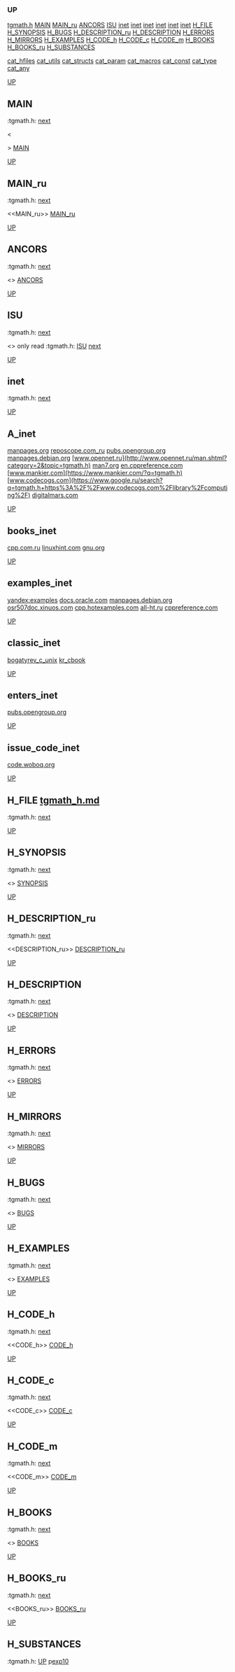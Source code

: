 ### UP
[tgmath.h](##tgmath.h)
[MAIN](##MAIN)
[MAIN_ru](##MAIN_ru)
[ANCORS](##ANCORS)
[ISU](##ISU)
[inet](##A_inet)
[inet](##books_inet)
[inet](##examples_inet)
[inet](##classic_inet)
[inet](##enters_inet)
[inet](##issue_code_inet)
[H_FILE](##H_FILE)
[H_SYNOPSIS](##H_SYNOPSIS)
[H_BUGS](##H_BUGS)
[H_DESCRIPTION_ru](##H_DESCRIPTION_ru)
[H_DESCRIPTION](##H_DESCRIPTION)
[H_ERRORS](##H_ERRORS)
[H_MIRRORS](##H_MIRRORS)
[H_EXAMPLES](##H_EXAMPLES)
[H_CODE_h](##H_CODE_h)
[H_CODE_c](##H_CODE_c)
[H_CODE_m](##H_CODE_m)
[H_BOOKS](##H_BOOKS)
[H_BOOKS_ru](##H_BOOKS_ru)
[H_SUBSTANCES](##H_SUBSTANCES)

[cat_hfiles](../cat_hfiles.md)
[cat_utils](../cat_utils.md)
[cat_structs](../cat_structs.md)
[cat_param](../cat_params.md)
[cat_macros](../cat_macross.md)
[cat_const](../cat_consts.md)
[cat_type](../cat_types.md)
[cat_any](../cat_anys.md)

[UP](###UP)
## MAIN
:tgmath.h:
[next](##MAIN_ru)

<<MAIN>>
[MAIN](../fills/tgmath_h/MAIN)


[UP](###UP)
## MAIN_ru
:tgmath.h:
[next](##ANCORS)

<<MAIN_ru>>
[MAIN_ru](../fills/tgmath_h/MAIN_ru)


[UP](###UP)
## ANCORS
:tgmath.h:
[next](##ISU)

<<ANCORS>>
[ANCORS](../fills/tgmath_h/ANCORS)


[UP](###UP)
## ISU
:tgmath.h:
[next](##H_FILE)

<<ISU>>
only read
:tgmath.h:
[ISU](../contents)
[next](##inet)


[UP](###UP)
## inet
:tgmath.h:
[next](##H_FILE)

[UP](###UP)
## A_inet
[manpages.org](https://www.google.ru/search?q=tgmath.h+site%3Ahttps%3A%2F%2Fmanpages.org)
[reposcope.com_ru](https://www.google.ru/search?q=tgmath.h+site%3Ahttps%3A%2F%2Freposcope.com%2Fmanpages%2Fru)
[pubs.opengroup.org](https://www.google.com/search?q=tgmath.h+https%3A%2F%2Fpubs.opengroup.org)
[manpages.debian.org](https://yandex.ru/search/?text=tgmath.h+site%3Ahttps%3A%2F%2Fmanpages.debian.org%2F)
[www.opennet.ru](http://www.opennet.ru/man.shtml?category=2&topic=tgmath.h)
[man7.org](https://www.google.ru/search?q=tgmath.h+site%3Ahttps%3A%2F%2Fman7.org%2Flinux%2Fman-pages)
[en.cppreference.com](https://www.google.com/search?q=tgmath.h+en.cppreference.com)
[www.mankier.com](https://www.mankier.com/?q=tgmath.h)
[www.codecogs.com](https://www.google.ru/search?q=tgmath.h+https%3A%2F%2Fwww.codecogs.com%2Flibrary%2Fcomputing%2F)
[digitalmars.com](https://www.google.ru/search?q=tgmath.h+https%3A%2F%2Fdigitalmars.com%2Frtl%2F)


[UP](###UP)
## books_inet
[cpp.com.ru](https://yandex.ru/search/?text=tgmath.h+site%3Ahttps%3A%2F%2Fcpp.com.ru)
[linuxhint.com](https://www.google.ru/search?q=tgmath.h+site%3Ahttps%3A%2F%2Flinuxhint.com)
[gnu.org](https://www.google.ru/search?q=tgmath.h+site%3Ahttps%3A%2F%2Fwww.gnu.org%2Fsoftware%2Flibc%2Fmanual)

[UP](###UP)
## examples_inet
[yandex:examples](https://yandex.ru/search/?text=tgmath.h+example+in+c)
[docs.oracle.com](https://www.google.com/search?q=tgmath.h+https%3A%2F%2Fdocs.oracle.com)
[manpages.debian.org](https://yandex.ru/search/?text=tgmath.h+site%3Ahttps%3A%2F%2Fmanpages.debian.org%2F)
[osr507doc.xinuos.com](https://www.google.com/search?q=tgmath.h+http%3A%2F%2Fosr507doc.xinuos.com%2Fen%2Fman)
[cpp.hotexamples.com](https://cpp.hotexamples.com/examples/-/-/tgmath.h/cpp-tgmath.h-function-examples.html)
[all-ht.ru](https://yandex.ru/search/?text=tgmath.h+site%3Ahttp%3A%2F%2Fall-ht.ru%2Finf%2Fprog%2Fc%2F)
[cppreference.com](https://yandex.ru/search/?text=tgmath.h+site%3Ahttps%3A%2F%2Fen.cppreference.com%2Fw%2Fc%2F)

[UP](###UP)
## classic_inet
[bogatyrev_c_unix](https://www.google.com/search?q=tgmath.h+site%3Ahttps%3A%2F%2Fcpp.com.ru%2Fbogatyrev_c_unix)
[kr_cbook](https://www.google.com/search?q=tgmath.h+site%3Ahttps%3A%2F%2Fcpp.com.ru%2Fkr_cbook)

[UP](###UP)
## enters_inet
[pubs.opengroup.org](https://pubs.opengroup.org/onlinepubs/9699919799/idx/head.html)

[UP](###UP)
## issue_code_inet
[code.woboq.org](https://www.google.com/search?h=&sitesearch=https%3A%2F%2Fcode.woboq.org%2Fuserspace%2Fglibc%2F&q=tgmath.h)


[UP](###UP)
## H_FILE [tgmath_h.md](tgmath_h.md)
:tgmath.h:
[next](##H_SYNOPSIS)

[UP](###UP)
## H_SYNOPSIS
:tgmath.h:
[next](##H_DESCRIPTION_ru)

<<SYNOPSIS>>
[SYNOPSIS](../fills/tgmath_h/SYNOPSIS)


[UP](###UP)
## H_DESCRIPTION_ru
:tgmath.h:
[next](##H_DESCRIPTION)

<<DESCRIPTION_ru>>
[DESCRIPTION_ru](../fills/tgmath_h/DESCRIPTION_ru)


[UP](###UP)
## H_DESCRIPTION
:tgmath.h:
[next](##H_ERRORS)

<<DESCRIPTION>>
[DESCRIPTION](../fills/tgmath_h/DESCRIPTION)


[UP](###UP)
## H_ERRORS
:tgmath.h:
[next](##H_MIRRORS)

<<ERRORS>>
[ERRORS](../fills/tgmath_h/ERRORS)


[UP](###UP)
## H_MIRRORS
:tgmath.h:
[next](##H_BUGS)

<<MIRRORS>>
[MIRRORS](../fills/tgmath_h/MIRRORS)


[UP](###UP)
## H_BUGS
:tgmath.h:
[next](##H_EXAMPLES)

<<BUGS>>
[BUGS](../fills/tgmath_h/BUGS)


[UP](###UP)
## H_EXAMPLES
:tgmath.h:
[next](##H_CODE)

<<EXAMPLES>>
[EXAMPLES](../fills/tgmath_h/EXAMPLES)


[UP](###UP)
## H_CODE_h
:tgmath.h:
[next](##H_CODE_c)

<<CODE_h>>
[CODE_h](../fills/tgmath_h/CODE_h)


[UP](###UP)
## H_CODE_c
:tgmath.h:
[next](##H_CODE_m)

<<CODE_c>>
[CODE_c](../fills/tgmath_h/CODE_c)


[UP](###UP)
## H_CODE_m
:tgmath.h:
[next](##H_BOOKS)

<<CODE_m>>
[CODE_m](../fills/tgmath_h/CODE_m)


[UP](###UP)
## H_BOOKS
:tgmath.h:
[next](##H_BOOKS_ru)

<<BOOKS>>
[BOOKS](../fills/tgmath_h/BOOKS)


[UP](###UP)
## H_BOOKS_ru
:tgmath.h:
[next](##H_SUBSTANCES)

<<BOOKS_ru>>
[BOOKS_ru](../fills/tgmath_h/BOOKS_ru)


[UP](###UP)
## H_SUBSTANCES
:tgmath.h:
[UP](###UP)
p[exp10](../utils/exp10/exp10.man)
